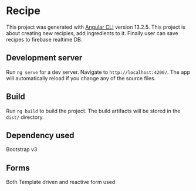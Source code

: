 # Recipe

This project was generated with [Angular CLI](https://github.com/angular/angular-cli) version 13.2.5.
This project is about creating new recipies, add ingredients to it. Finally user can save recipes to firebase realtime DB.


## Development server

Run `ng serve` for a dev server. Navigate to `http://localhost:4200/`. The app will automatically reload if you change any of the source files.

## Build

Run `ng build` to build the project. The build artifacts will be stored in the `dist/` directory.

## Dependency used
Bootstrap v3

## Forms
Both Template driven and reactive form used
